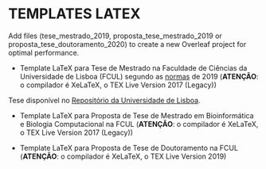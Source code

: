 # TEMPLATES LATEX

Add files (tese_mestrado_2019, proposta_tese_mestrado_2019 or proposta_tese_doutoramento_2020) to create a new Overleaf project for optimal performance.

* Template LaTeX para Tese de Mestrado na Faculdade de Ciências da Universidade de Lisboa (FCUL) segundo as [normas](https://github.com/dpavot/tese_latex_template_fcul/blob/master/normas_escrita_trabalho_final.pdf) de 2019 (**ATENÇÃO**: o compilador é XeLaTeX, o TEX Live Version 2017 (Legacy))

Tese disponível no [Repositório da Universidade de Lisboa](http://hdl.handle.net/10451/39085).

* Template LaTeX para Proposta de Tese de Mestrado em Bioinformática e Biologia Computacional na FCUL (**ATENÇÃO**: o compilador é XeLaTeX, o TEX Live Version 2017 (Legacy))

* Template LaTeX para Proposta de Tese de Doutoramento na FCUL (**ATENÇÃO**: o compilador é XeLaTeX, o TEX Live Version 2019)






